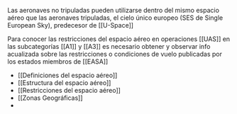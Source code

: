 Las aeronaves no tripuladas pueden utilizarse dentro del mismo espacio aéreo que las aeronaves tripuladas, el cielo único europeo (SES de Single European Sky), predecesor de [[U-Space]]

Para conocer las restricciones del espacio aéreo en operaciones [[UAS]] en las subcategorías [[A1]] y [[A3]] es necesario obtener y observar info acualizada sobre las restricciones o condiciones de vuelo publicadas por los estados miembros de [[EASA]]

- [[Definiciones del espacio aéreo]]
- [[Estructura del espacio aéreo]]
- [[Restricciones del espacio aéreo]]
- [[Zonas Geográficas]]
- 